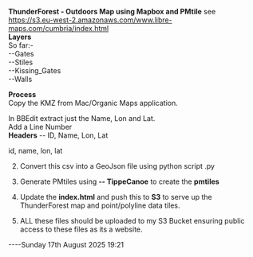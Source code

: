 **ThunderForest - Outdoors Map using Mapbox and PMtile**
see https://s3.eu-west-2.amazonaws.com/www.libre-maps.com/cumbria/index.html   
**Layers**    
So far:-   
--Gates   
--Stiles   
--Kissing_Gates   
--Walls   

**Process**     
Copy the KMZ from Mac/Organic Maps application.   

In BBEdit extract just the Name, Lon and Lat.    
Add a Line Number   
**Headers** -- ID, Name, Lon, Lat   

id, name, lon, lat   
 
2. Convert this csv into a GeoJson file using python script .py   

3. Generate PMtiles using **-- TippeCanoe** to create the **pmtiles**   

4. Update the **index.html** and push this to **S3** to serve up the ThunderForest map and point/polyline data tiles.   

5. ALL these files should be uploaded to my S3 Bucket ensuring public access to these files as its a website.   

----Sunday 17th August 2025 19:21
